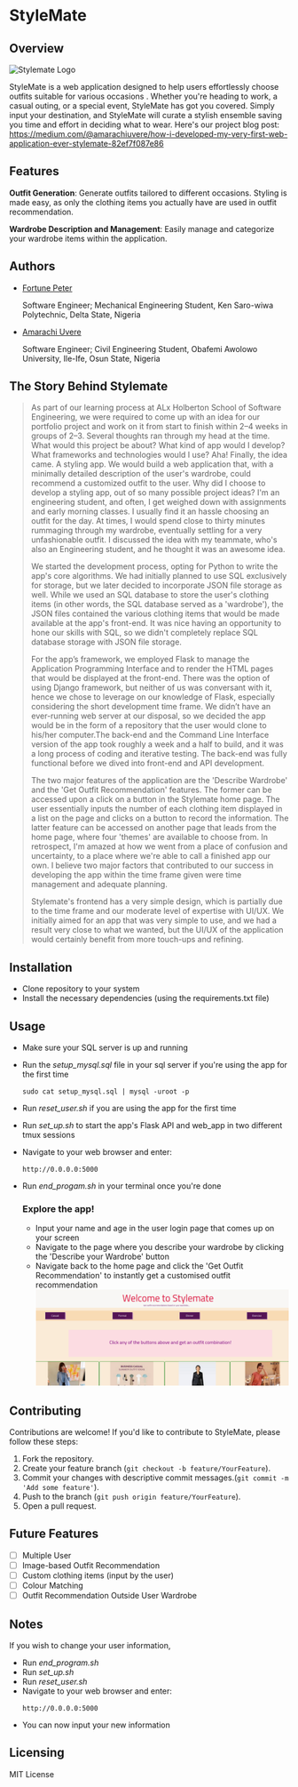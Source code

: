 # StyleMate

## Overview

![Stylemate Logo](https://drive.google.com/file/d/1uQXV2cN5iEbEogs5ieFWu83zFif57P76/view?usp=sharing)

StyleMate is a web application designed to help users effortlessly choose outfits suitable for various occasions . Whether you're heading to work, a casual outing, or a special event, StyleMate has got you covered. Simply input your destination, and StyleMate will curate a stylish ensemble saving you time and effort in deciding what to wear. Here's our project blog post: https://medium.com/@amarachiuvere/how-i-developed-my-very-first-web-application-ever-stylemate-82ef7f087e86

## Features
**Outfit Generation**: Generate outfits tailored to different occasions. Styling is made easy, as only the clothing items you actually have are used in outfit recommendation.

**Wardrobe Description and Management**: Easily manage and categorize your wardrobe items within the application.

## Authors

- [Fortune Peter](https://www.linkedin.com/in/fortune-peter-fullstack-engr?miniProfileUrn=urn%3Ali%3Afs_miniProfile%3AACoAAEko9TYBitrs-_nzfAxEwkNuNtxS5HzSGlg&lipi=urn%3Ali%3Apage%3Ad_flagship3_search_srp_all%3Bxz1DdLiaToSw%2FqkXZ7we1g%3D%3D)

  Software Engineer; Mechanical Engineering Student, Ken Saro-wiwa Polytechnic, Delta State, Nigeria
- [Amarachi Uvere](https://www.linkedin.com/in/amarachiuvereminiProfileUrn=urn%3Ali%3Afs_miniProfile%3AACoAADt7CMwBNm4rgSwg3ENBYEkR6uMjSmQ_fq8&lipi=urn%3Ali%3Apage%3Ad_flagship3_search_srp_all%3BVOW%2BgV30TzOytB0MHcnmow%3D%3D)

  Software Engineer; Civil Engineering Student, Obafemi Awolowo University, Ile-Ife, Osun State, Nigeria
  
## The Story Behind Stylemate
> As part of our learning process at ALx Holberton School of Software Engineering, we were required to come up with an idea for our portfolio project and work on it from start to finish within 2–4 weeks in groups of 2–3.
Several thoughts ran through my head at the time. What would this project be about? What kind of app would I develop? What frameworks and technologies would I use?
Aha! Finally, the idea came.
A styling app.
We would build a web application that, with a minimally detailed description of the user's wardrobe, could recommend a customized outfit to the user. Why did I choose to develop a styling app, out of so many possible project ideas? I'm an engineering student, and often, I get weighed down with assignments and early morning classes. I usually find it an hassle choosing an outfit for the day. At times, I would spend close to thirty minutes rummaging through my wardrobe, eventually settling for a very unfashionable outfit.
I discussed the idea with my teammate, who's also an Engineering student, and he thought it was an awesome idea.
> 
> We started the development process, opting for Python to write the app's core algorithms. We had initially planned to use SQL exclusively for storage, but we later decided to incorporate JSON file storage as well. While we used an SQL database to store the user's clothing items (in other words, the SQL database served as a 'wardrobe'), the JSON files contained the various clothing items that would be made available at the app's front-end. It was nice having an opportunity to hone our skills with SQL, so we didn't completely replace SQL database storage with JSON file storage.
> 
> For the app’s framework, we employed Flask to manage the Application Programming Interface and to render the HTML pages that would be displayed at the front-end. There was the option of using Django framework, but neither of us was conversant with it, hence we chose to leverage on our knowledge of Flask, especially considering the short development time frame. We didn’t have an ever-running web server at our disposal, so we decided the app would be in the form of a repository that the user would clone to his/her computer.The back-end and the Command Line Interface version of the app took roughly a week and a half to build, and it was a long process of coding and iterative testing. The back-end was fully functional before we dived into front-end and API development.
> 
> The two major features of the application are the 'Describe Wardrobe' and the 'Get Outfit Recommendation' features. The former can be accessed upon a click on a button in the Stylemate home page. The user essentially inputs the number of each clothing item displayed in a list on the page and clicks on a button to record the information. The latter feature can be accessed on another page that leads from the home page, where four 'themes' are available to choose from.
In retrospect, I'm amazed at how we went from a place of confusion and uncertainty, to a place where we're able to call a finished app our own. I believe two major factors that contributed to our success in developing the app within the time frame given were time management and adequate planning.
> 
> Stylemate's frontend has a very simple design, which is partially due to the time frame and our moderate level of expertise with UI/UX. We initially aimed for an app that was very simple to use, and we had a result very close to what we wanted, but the UI/UX of the application would certainly benefit from more touch-ups and refining.

## Installation
- Clone repository to your system
- Install the necessary dependencies (using the requirements.txt file)

## Usage
- Make sure your SQL server is up and running
- Run the _setup_mysql.sql_ file in your sql server if you're using the app for the first time
   ```
   sudo cat setup_mysql.sql | mysql -uroot -p
   ```
- Run _reset_user.sh_ if you are using the app for the first time
- Run _set_up.sh_ to start the app's Flask API and web_app in two different tmux sessions
- Navigate to your web browser and enter:
  ```
  http://0.0.0.0:5000
  ```
- Run _end_progam.sh_ in your terminal once you're done
  
  ### Explore the app!
  - Input your name and age in the user login page that comes up on your screen
  - Navigate to the page where you describe your wardrobe by clicking the 'Describe your Wardrobe' button
  - Navigate back to the home page and click the 'Get Outfit Recommendation' to instantly get a customised outfit recommendation
    ![Stylemate](Click2.png)
  

## Contributing
Contributions are welcome! If you'd like to contribute to StyleMate, please follow these steps:
1. Fork the repository.
2. Create your feature branch (`git checkout -b feature/YourFeature`).
3. Commit your changes with descriptive commit messages.(`git commit -m 'Add some feature'`).
4. Push to the branch (`git push origin feature/YourFeature`).
5. Open a pull request.

## Future Features
- [ ] Multiple User
- [ ] Image-based Outfit Recommendation
- [ ] Custom clothing items (input by the user)
- [ ] Colour Matching
- [ ] Outfit Recommendation Outside User Wardrobe

## Notes
If you wish to change your user information, 
- Run _end_program.sh_
- Run _set_up.sh_
- Run _reset_user.sh_
- Navigate to your web browser and enter:
  ```
  http://0.0.0.0:5000
  ```
- You can now input your new information
  
## Licensing 
MIT License
